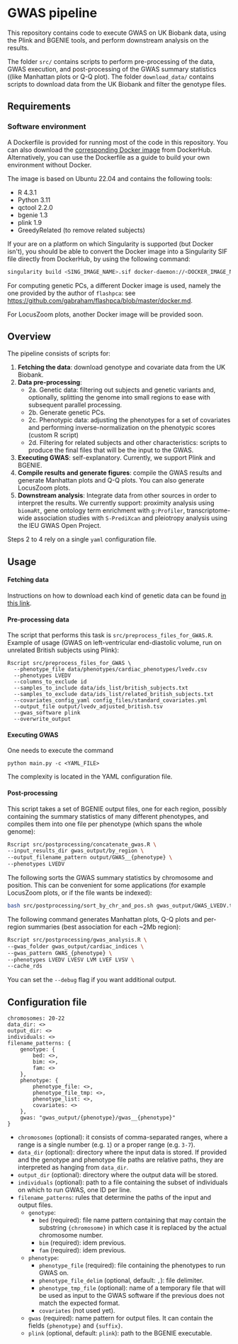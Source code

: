 # GWAS pipeline

This repository contains code to execute GWAS on UK Biobank data, using the Plink and BGENIE tools, and perform downstream analysis on the results.

The folder `src/` contains scripts to perform pre-processing of the data, GWAS execution, and post-processing of the GWAS summary statistics ((like Manhattan plots or Q-Q plot).
The folder `download_data/` contains scripts to download data from the UK Biobank and filter the genotype files.

## Requirements
### Software environment
A Dockerfile is provided for running most of the code in this repository. You can also download the [corresponding Docker image](https://hub.docker.com/r/rbonazzola/gwas_pipeline) from DockerHub.
Alternatively, you can use the Dockerfile as a guide to build your own environment without Docker.

The image is based on Ubuntu 22.04 and contains the following tools:
- R 4.3.1
- Python 3.11
- qctool 2.2.0
- bgenie 1.3
- plink 1.9
- GreedyRelated (to remove related subjects)

If your are on a platform on which Singularity is supported (but Docker isn't), you should be able to convert the Docker image into a Singularity SIF file directly from DockerHub, by using the following command: 

```bash
singularity build <SING_IMAGE_NAME>.sif docker-daemon://<DOCKER_IMAGE_NAME>:<TAG>
```

For computing genetic PCs, a different Docker image is used, namely the one provided by the author of `flashpca`: see https://github.com/gabraham/flashpca/blob/master/docker.md.

For LocusZoom plots, another Docker image will be provided soon.

## Overview
The pipeline consists of scripts for:

1) **Fetching the data**: download genotype and covariate data from the UK Biobank.
2) **Data pre-processing**: 
	- 2a. Genetic data: filtering out subjects and genetic variants and, optionally, splitting the genome into small regions to ease with subsequent parallel processing.
	- 2b. Generate genetic PCs.
	- 2c. Phenotypic data: adjusting the phenotypes for a set of covariates and performing inverse-normalization on the phenotypic scores (custom R script)
	- 2d. Filtering for related subjects and other characteristics: scripts to produce the final files that will be the input to the GWAS.
3) **Executing GWAS**: self-explanatory. Currently, we support Plink and BGENIE.
4) **Compile results and generate figures**: compile the GWAS results and generate Manhattan plots and Q-Q plots. You can also generate LocusZoom plots.
5) **Downstream analysis**: Integrate data from other sources in order to interpret the results. We currently support: proximity analysis using `biomaRt`, gene ontology term enrichment with `g:Profiler`, transcriptome-wide association studies with `S-PrediXcan` and pleiotropy analysis using the IEU GWAS Open Project.

Steps 2 to 4 rely on a single `yaml` configuration file.

## Usage

#### Fetching data
Instructions on how to download each kind of genetic data can be found [in this link](https://biobank.ndph.ox.ac.uk/showcase/showcase/docs/ukbgene_instruct.html).

#### Pre-processing data
The script that performs this task is `src/preprocess_files_for_GWAS.R`.
Example of usage (GWAS on left-ventricular end-diastolic volume, run on unrelated British subjects using Plink):

```
Rscript src/preprocess_files_for_GWAS \
  --phenotype_file data/phenotypes/cardiac_phenotypes/lvedv.csv
  --phenotypes LVEDV
  --columns_to_exclude id 
  --samples_to_include data/ids_list/british_subjects.txt
  --samples_to_exclude data/ids_list/related_british_subjects.txt
  --covariates_config_yaml config_files/standard_covariates.yml
  --output_file output/lvedv_adjusted_british.tsv
  --gwas_software plink
  --overwrite_output
```

#### Executing GWAS
One needs to execute the command

`python main.py -c <YAML_FILE>`

The complexity is located in the YAML configuration file.

#### Post-processing

This script takes a set of BGENIE output files, one for each region, possibly containing the summary statistics of many different phenotypes, and compiles them into one file per phenotype (which spans the whole genome):
```bash
Rscript src/postprocessing/concatenate_gwas.R \
--input_results_dir gwas_output/by_region \
--output_filename_pattern output/GWAS__{phenotype} \
--phenotypes LVEDV
```

The following sorts the GWAS summary statistics by chromosome and position. This can be convenient for some applications (for example LocusZoom plots, or if the file wants be indexed):
```bash
bash src/postprocessing/sort_by_chr_and_pos.sh gwas_output/GWAS_LVEDV.tsv
```

The following command generates Manhattan plots, Q-Q plots and per-region summaries (best association for each ~2Mb region):
```bash
Rscript src/postprocessing/gwas_analysis.R \
--gwas_folder gwas_output/cardiac_indices \
--gwas_pattern GWAS_{phenotype} \
--phenotypes LVEDV LVESV LVM LVEF LVSV \
--cache_rds
```

You can set the `--debug` flag if you want additional output.

## Configuration file

    chromosomes: 20-22  
    data_dir: <>  
    output_dir: <>  
    individuals: <>  
    filename_patterns: {
        genotype: {
            bed: <>,
            bim: <>, 
            fam: <>
        },
        phenotype: {
            phenotype_file: <>,
            phenotype_file_tmp: <>,
            phenotype_list: <>,   
            covariates: <>
        },
        gwas: "gwas_output/{phenotype}/gwas__{phenotype}"
    }

- `chromosomes` (optional): it consists of comma-separated ranges, where a range is a single number (e.g. `1`) or a proper range (e.g. `3-7`).
- `data_dir` (optional): directory where the input data is stored. If provided and the genotype and phenotype file paths are relative paths, they are interpreted as hanging from `data_dir`.
- `output_dir` (optional): directory where the output data will be stored.
- `individuals` (optional): path to a file containing the subset of individuals on which to run GWAS, one ID per line.
- `filename_patterns`: rules that determine the paths of the input and output files.
  - `genotype`:
    - `bed` (required): file name pattern containing that may contain the substring `{chromosome}` in which case it is replaced by the actual chromosome number. 
    - `bim` (required): idem previous.
    - `fam` (required): idem previous.
  - `phenotype`:
    - `phenotype_file` (required): file containing the phenotypes to run GWAS on.
    - `phenotype_file_delim` (optional, default: `,`): file delimiter.  
    - `phenotype_tmp_file` (optional): name of a temporary file that will be used as input to the GWAS software if the previous does not match the expected format.
    - `covariates` (not used yet).
  - `gwas` (required): name pattern for output files. It can contain the fields `{phenotype}` and `{suffix}`.
  - `plink` (optional, default: `plink`): path to the BGENIE executable.
